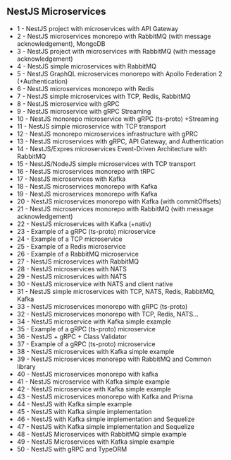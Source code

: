 ## NestJS Microservices

- 1 - NestJS project with microservices with API Gateway
- 2 - NestJS microservices monorepo with RabbitMQ (with message acknowledgement), MongoDB
- 3 - NestJS project with microservices with RabbitMQ (with message acknowledgement)
- 4 - NestJS simple microservices with RabbitMQ
- 5 - NestJS GraphQL microservices monorepo with Apollo Federation 2 (+Authentication)
- 6 - NestJS microservices monorepo with Redis
- 7 - NestJS simple microservices with TCP, Redis, RabbitMQ
- 8 - NestJS microservice with gRPC
- 9 - NestJS microservice with gRPC Streaming
- 10 - NestJS monorepo microservice with gRPC (ts-proto) +Streaming
- 11 - NestJS simple microservice with TCP transport
- 12 - NestJS monorepo microservices infrastructure with gPRC
- 13 - NestJS microservices with gRPC, API Gateway, and Authentication
- 14 - NestJS/Expres microservices Event-Driven Architecture with RabbitMQ
- 15 - NestJS/NodeJS simple microservices with TCP transport
- 16 - NestJS microservices monorepo with tRPC
- 17 - NestJS microservices with Kafka
- 18 - NestJS microservices monorepo with Kafka
- 19 - NestJS microservices monorepo with Kafka
- 20 - NestJS microservices monorepo with Kafka (with commitOffsets)
- 21 - NestJS microservices monorepo with RabbitMQ (with message acknowledgement)
- 22 - NestJS microservices with Kafka (+nativ)
- 23 - Example of a gRPC (ts-proto) microservice
- 24 - Example of a TCP microservice
- 25 - Example of a Redis microservice
- 26 - Example of a RabbitMQ microservice
- 27 - NestJS microservices with RabbitMQ
- 28 - NestJS microservices with NATS
- 29 - NestJS microservices with NATS
- 30 - NestJS microservice with NATS and client native
- 31 - NestJS simple microservices with TCP, NATS, Redis, RabbitMQ, Kafka
- 33 - NestJS microservices monorepo with gRPC (ts-proto)
- 32 - NestJS microservices monorepo with TCP, Redis, NATS...
- 34 - NestJS microservice with Kafka simple example
- 35 - Example of a gRPC (ts-proto) microservice
- 36 - NestJS + gRPC + Class Validator
- 37 - Example of a gRPC (ts-proto) microservice
- 38 - NestJS microservices with Kafka simple example
- 39 - NestJS microservices monorepo with RabbitMQ and Common library
- 40 - NestJS microservices monorepo with kafka
- 41 - NestJS microservice with Kafka simple example
- 42 - NestJS microservice with Kafka simple example
- 43 - NestJS microservices monorepo with Kafka and Prisma
- 44 - NestJS with Kafka simple example
- 45 - NestJS with Kafka simple implementation
- 46 - NestJS with Kafka simple implementation and Sequelize
- 47 - NestJS with Kafka simple implementation and Sequelize
- 48 - NestJS Microservices with RabbitMQ simple example
- 49 - NestJS Microservices with Kafka simple example
- 50 - NestJS with gRPC and TypeORM